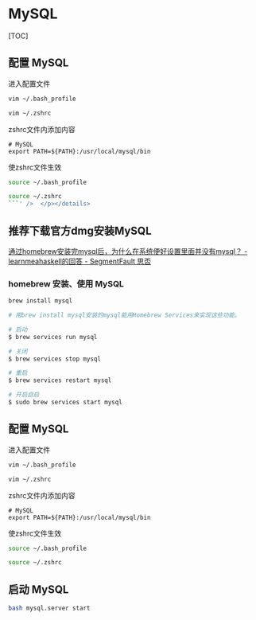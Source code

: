 # MySQL

[TOC]


## 配置 MySQL

进入配置文件

```bash
vim ~/.bash_profile

vim ~/.zshrc
```



zshrc文件内添加内容

```bas
# MySQL
export PATH=${PATH}:/usr/local/mysql/bin
```



使zshrc文件生效

```bash
source ~/.bash_profile

source ~/.zshrc
​```' />  </p></details> 
```



## 推荐下载官方dmg安装MySQL

[通过homebrew安装完mysql后，为什么在系统便好设置里面并没有mysql？ - learnmeahaskell的回答 - SegmentFault 思否](https://segmentfault.com/q/1010000014810201/a-1020000014810415)

### homebrew 安装、使用 MySQL

```bash
brew install mysql

# 用brew install mysql安装的mysql能用Homebrew Services来实现这些功能。

# 启动
$ brew services run mysql

# 关闭
$ brew services stop mysql

# 重启
$ brew services restart mysql

# 开启自启
$ sudo brew services start mysql
```


## 配置 MySQL

进入配置文件

```bash
vim ~/.bash_profile

vim ~/.zshrc
```



zshrc文件内添加内容

```bas
# MySQL
export PATH=${PATH}:/usr/local/mysql/bin
```



使zshrc文件生效

```bash
source ~/.bash_profile

source ~/.zshrc
```

## 启动 MySQL

```bash
bash mysql.server start
```


